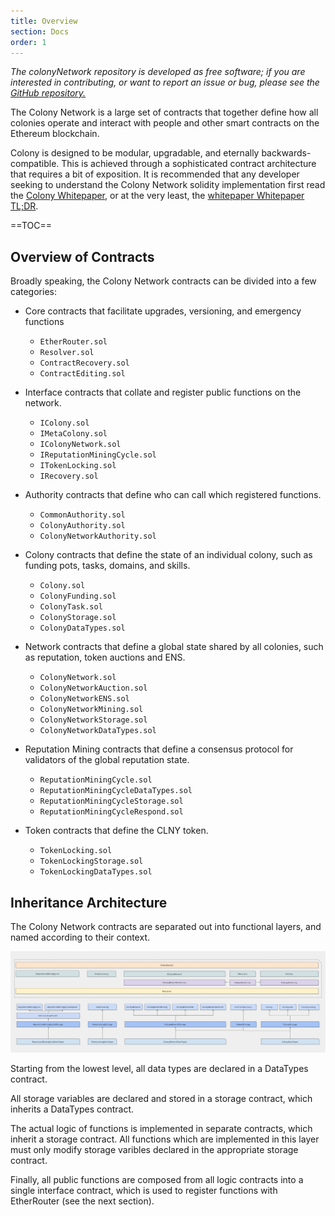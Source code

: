 ```yaml
---
title: Overview
section: Docs
order: 1
---
```


*The colonyNetwork repository is developed as free software; if you are interested in contributing, or want to report an issue or bug, please see the [GitHub repository.](https://github.com/JoinColony/colonyNetwork)*

The Colony Network is a large set of contracts that together define how all colonies operate and interact with people and other smart contracts on the Ethereum blockchain.

Colony is designed to be modular, upgradable, and eternally backwards-compatible. This is achieved through a sophisticated contract architecture that requires a bit of exposition. It is recommended that any developer seeking to understand the Colony Network solidity implementation first read the [Colony Whitepaper](https://colony.io/whitepaper/), or at the very least, the [whitepaper Whitepaper TL;DR](/colonynetwork/whitepaper-tldr-colony/).

==TOC==

## Overview of Contracts
Broadly speaking, the Colony Network contracts can be divided into a few categories:

* Core contracts that facilitate upgrades, versioning, and emergency functions
  * `EtherRouter.sol`
  * `Resolver.sol`
  * `ContractRecovery.sol`
  * `ContractEditing.sol`

* Interface contracts that collate and register public functions on the network.
   * `IColony.sol`
   * `IMetaColony.sol`
   * `IColonyNetwork.sol`
   * `IReputationMiningCycle.sol`
   * `ITokenLocking.sol`
   * `IRecovery.sol`

* Authority contracts that define who can call which registered functions.
   * `CommonAuthority.sol`
   * `ColonyAuthority.sol`
   * `ColonyNetworkAuthority.sol`

* Colony contracts that define the state of an individual colony, such as funding pots, tasks, domains, and skills.
   * `Colony.sol`
   * `ColonyFunding.sol`
   * `ColonyTask.sol`
   * `ColonyStorage.sol`
   * `ColonyDataTypes.sol`

* Network contracts that define a global state shared by all colonies, such as reputation, token auctions and ENS.
    * `ColonyNetwork.sol`
    * `ColonyNetworkAuction.sol`
    * `ColonyNetworkENS.sol`
    * `ColonyNetworkMining.sol`
    * `ColonyNetworkStorage.sol`
    * `ColonyNetworkDataTypes.sol`

* Reputation Mining contracts that define a consensus protocol for validators of the global reputation state.
    * `ReputationMiningCycle.sol`
    * `ReputationMiningCycleDataTypes.sol`
    * `ReputationMiningCycleStorage.sol`
    * `ReputationMiningCycleRespond.sol`

* Token contracts that define the CLNY token.
    * `TokenLocking.sol`
    * `TokenLockingStorage.sol`
    * `TokenLockingDataTypes.sol`


## Inheritance Architecture
The Colony Network contracts are separated out into functional layers, and named according to their context.

![Interface, Logic, Data](img/architecture_colonyNetwork_r7.png)

Starting from the lowest level, all data types are declared in a DataTypes contract.

All storage variables are declared and stored in a storage contract, which inherits a DataTypes contract.

The actual logic of functions is implemented in separate contracts, which inherit a storage contract. All functions which are implemented in this layer must only modify storage varibles declared in the appropriate storage contract.

Finally, all public functions are composed from all logic contracts into a single interface contract, which is used to register functions with EtherRouter (see the next section).

